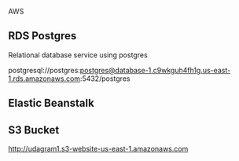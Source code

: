 
AWS
## RDS Postgres
Relational database service using postgres 


postgresql://postgres:postgres@database-1.c9wkguh4fh1g.us-east-1.rds.amazonaws.com:5432/postgres


## Elastic Beanstalk

## S3 Bucket
http://udagram1.s3-website-us-east-1.amazonaws.com

